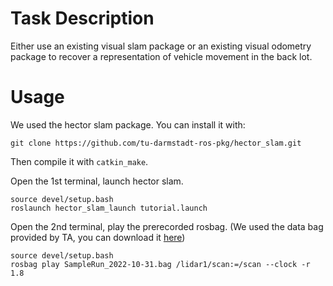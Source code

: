 # Task Description
Either use an existing visual slam package or an existing visual odometry package to recover a representation of vehicle movement in the back lot.

# Usage
We used the hector slam package. You can install it with:
```
git clone https://github.com/tu-darmstadt-ros-pkg/hector_slam.git
```
Then compile it with `catkin_make`.

Open the 1st terminal, launch hector slam.
```
source devel/setup.bash
roslaunch hector_slam_launch tutorial.launch
```
Open the 2nd terminal, play the prerecorded rosbag. (We used the data bag provided by TA, you can download it [here](https://uofi.app.box.com/s/gw38m6rz45c90qd5qikpccl55c6lk6z8))
```
source devel/setup.bash
rosbag play SampleRun_2022-10-31.bag /lidar1/scan:=/scan --clock -r 1.8
```